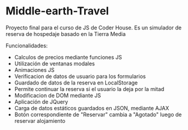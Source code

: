 # Middle-earth-Travel
Proyecto final para el curso de JS de Coder House. Es un simulador de reserva de hospedaje basado en la Tierra Media

Funcionalidades:
- Calculos de precios mediante funciones JS
- Utilización de ventanas modales 
- Animaciones JS
- Verificacion de datos de usuario para los formularios
- Guardado de datos de la reserva en LocalStorage
- Permite continuar la reserva si el usuario la deja por la mitad
- Modificacion de DOM mediante JS
- Aplicación de JQuery
- Carga de datos estáticos guardados en JSON, mediante AJAX
- Botón correspondiente de "Reservar" cambia a "Agotado" luego de reservar alojamiento
